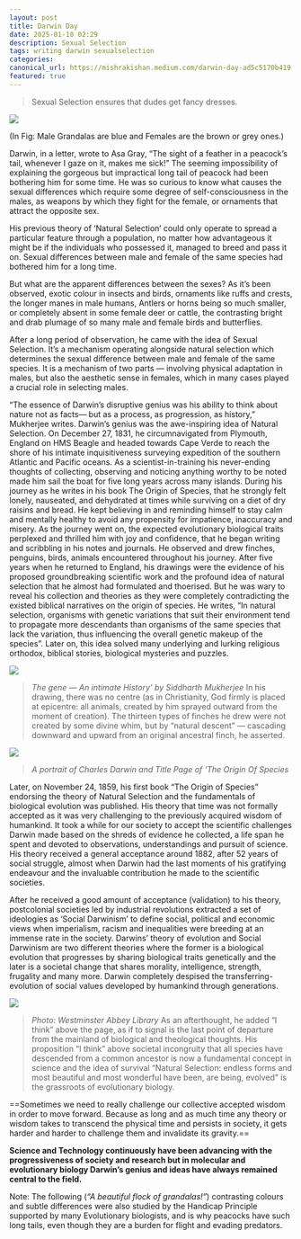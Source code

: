 ```yaml
---
layout: post
title: Darwin Day
date: 2025-01-10 02:29
description: Sexual Selection 
tags: writing darwin sexualselection
categories:
canonical_url: https://mishrakishan.medium.com/darwin-day-ad5c5170b419
featured: true
---
```


>Sexual Selection ensures that dudes get fancy dresses.

![](https://miro.medium.com/v2/resize:fit:720/format:webp/1*odFY9m9MBawrlUePhayATg.png)

(In Fig: Male Grandalas are blue and Females are the brown or grey ones.)

Darwin, in a letter, wrote to Asa Gray, “The sight of a feather in a peacock’s tail, whenever I gaze on it, makes me sick!” The seeming impossibility of explaining the gorgeous but impractical long tail of peacock had been bothering him for some time. He was so curious to know what causes the sexual differences which require some degree of self-consciousness in the males, as weapons by which they fight for the female, or ornaments that attract the opposite sex.

His previous theory of ‘Natural Selection’ could only operate to spread a particular feature through a population, no matter how advantageous it might be if the individuals who possessed it, managed to breed and pass it on. Sexual differences between male and female of the same species had bothered him for a long time.

But what are the apparent differences between the sexes? As it’s been observed, exotic colour in insects and birds, ornaments like ruffs and crests, the longer manes in male humans, Antlers or horns being so much smaller, or completely absent in some female deer or cattle, the contrasting bright and drab plumage of so many male and female birds and butterflies.

After a long period of observation, he came with the idea of Sexual Selection. It’s a mechanism operating alongside natural selection which determines the sexual difference between male and female of the same species. It is a mechanism of two parts — involving physical adaptation in males, but also the aesthetic sense in females, which in many cases played a crucial role in selecting males.

“The essence of Darwin’s disruptive genius was his ability to think about nature not as facts— but as a process, as progression, as history,” Mukherjee writes. Darwin’s genius was the awe-inspiring idea of Natural Selection. On December 27, 1831, he circumnavigated from Plymouth, England on HMS Beagle and headed towards Cape Verde to reach the shore of his intimate inquisitiveness surveying expedition of the southern Atlantic and Pacific oceans. As a scientist-in-training his never-ending thoughts of collecting, observing and noticing anything worthy to be noted made him sail the boat for five long years across many islands. During his journey as he writes in his book The Origin of Species, that he strongly felt lonely, nauseated, and dehydrated at times while surviving on a diet of dry raisins and bread. He kept believing in and reminding himself to stay calm and mentally healthy to avoid any propensity for impatience, inaccuracy and misery. As the journey went on, the expected evolutionary biological traits perplexed and thrilled him with joy and confidence, that he began writing and scribbling in his notes and journals. He observed and drew finches, penguins, birds, animals encountered throughout his journey. After five years when he returned to England, his drawings were the evidence of his proposed groundbreaking scientific work and the profound idea of natural selection that he almost had formulated and thoerised. But he was wary to reveal his collection and theories as they were completely contradicting the existed biblical narratives on the origin of species. He writes, “In natural selection, organisms with genetic variations that suit their environment tend to propagate more descendants than organisms of the same species that lack the variation, thus influencing the overall genetic makeup of the species”. Later on, this idea solved many underlying and lurking religious orthodox, biblical stories, biological mysteries and puzzles.

![](https://miro.medium.com/v2/resize:fit:720/format:webp/1*rtIJQkPfa1neEWflYvD2tw.jpeg)

>*The gene — An intimate History’ by Siddharth Mukherjee*
In his drawing, there was no centre (as in Christianity, God firmly is placed at epicentre: all animals, created by him sprayed outward from the moment of creation). The thirteen types of finches he drew were not created by some divine whim, but by “natural descent” — cascading downward and upward from an original ancestral finch, he asserted.

![](https://miro.medium.com/v2/resize:fit:720/format:webp/0*PjEmLTdraH14lLT5.jpg)

>*A portrait of Charles Darwin and Title Page of ‘The Origin Of Species*

Later, on November 24, 1859, his first book “The Origin of Species” endorsing the theory of Natural Selection and the fundamentals of biological evolution was published. His theory that time was not formally accepted as it was very challenging to the previously acquired wisdom of humankind. It took a while for our society to accept the scientific challenges Darwin made based on the shreds of evidence he collected, a life span he spent and devoted to observations, understandings and pursuit of science. His theory received a general acceptance around 1882, after 52 years of social struggle, almost when Darwin had the last moments of his gratifying endeavour and the invaluable contribution he made to the scientific societies.

After he received a good amount of acceptance (validation) to his theory, postcolonial societies led by industrial revolutions extracted a set of ideologies as ‘Social Darwinism’ to define social, political and economic views when imperialism, racism and inequalities were breeding at an immense rate in the society. Darwins’ theory of evolution and Social Darwinism are two different theories where the former is a biological evolution that progresses by sharing biological traits genetically and the later is a societal change that shares morality, intelligence, strength, frugality and many more. Darwin completely despised the transferring-evolution of social values developed by humankind through generations.

![](https://miro.medium.com/v2/resize:fit:640/format:webp/0*JcuJI7j-Ob8skckf.jpg)

>*Photo: Westminster Abbey Library*
As an afterthought, he added “I think” above the page, as if to signal is the last point of departure from the mainland of biological and theological thoughts. His proposition “I think” above societal incongruity that all species have descended from a common ancestor is now a fundamental concept in science and the idea of survival “Natural Selection: endless forms and most beautiful and most wonderful have been, are being, evolved” is the grassroots of evolutionary biology.

==Sometimes we need to really challenge our collective accepted wisdom in order to move forward. Because as long and as much time any theory or wisdom takes to transcend the physical time and persists in society, it gets harder and harder to challenge them and invalidate its gravity.==

**Science and Technology continuously have been advancing with the progressiveness of society and research but in molecular and evolutionary biology Darwin’s genius and ideas have always remained central to the field.**

Note: The following (*“A beautiful flock of grandalas!”*) contrasting colours and subtle differences were also studied by the Handicap Principle supported by many Evolutionary biologists, and is why peacocks have such long tails, even though they are a burden for flight and evading predators.
